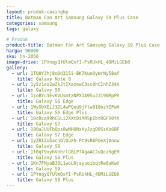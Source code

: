 ```yaml
---
layout: produk-casinghp
title: Batman Fan Art Samsung Galaxy S9 Plus Case
categories: samsung
tags: galaxy

# Produk
product-title: Batman Fan Art Samsung Galaxy S9 Plus Case
harga: 90000
sku: hn-2056
image-drive: 1PYnqyQfUlmQsfI-PsRUkHL_4DMiLGEb0
gallery:
  - url: 1TQ0Y3hj8o0d315i-BK7KuoOyWrNy58af
    title: Galaxy Note 8
  - url: 1y5z1eo2wZkJtIXazewC3sc0hCInhZ34X
    title: Galaxy S6
  - url: 1joBYu1EvKVUsmtzNPX1A95uJ319BMpPR
    title: Galaxy S6 Edge
  - url: 1WyXbXEiJ12L4wPQeu9jYtw910ozYIPwH
    title: Galaxy S6 Edge Plus
  - url: 10cRcq99hCGLi2XXtDiMRSpIbtRGFV0tK
    title: Galaxy S7
  - url: 180aJUUFbQps8wMHUHxKyJzgO0SsKb6BF
    title: Galaxy S7 Edge
  - url: 1yZRIZu5acnOlOuXh-Pt9vRBPOeXj0nnw
    title: Galaxy S8
  - url: 1t0qT9xyhVohrlGBLP7AgaACJuQcz9gEM
    title: Galaxy S8 Plus
  - url: 1Kn7FMyaBJ6L1woLHjayuoibqtRe8aKwV
    title: Galaxy S9
  - url: 1PYnqyQfUlmQsfI-PsRUkHL_4DMiLGEb0
    title: Galaxy S9 Plus
---
```


